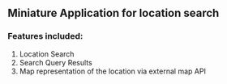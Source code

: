 ## Miniature Application for location search

### Features included:
1. Location Search
2. Search Query Results 
3. Map representation of the location via external map API